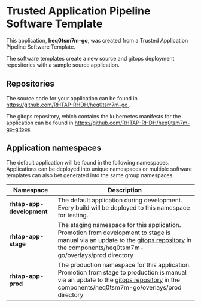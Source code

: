 # Trusted Application Pipeline Software Template

This application, **heq0tsm7m-go**, was created from a Trusted Application Pipeline Software Template.

The software templates create a new source and gitops deployment repositories with a sample source application. 

## Repositories

The source code for your application can be found in [https://github.com/RHTAP-RHDH/heq0tsm7m-go ](https://github.com/RHTAP-RHDH/heq0tsm7m-go ).
 
The gitops repository, which contains the kubernetes manifests for the application can be found in 
[https://github.com/RHTAP-RHDH/heq0tsm7m-go-gitops ](https://github.com/RHTAP-RHDH/heq0tsm7m-go-gitops ) 

## Application namespaces 

The default application will be found in the following namespaces. Applications can be deployed into unique namespaces or multiple software templates can also bet generated into the same group namespaces.  

|  Namespace   |  Description   |  
| -------- | -------- |   
| **rhtap-app-development** | The default application during development. Every build will be deployed to this namespace for testing. | 
| **rhtap-app-stage** | The staging namespace for this application. Promotion from development to stage is manual via an update to the [gitops repository](https://github.com/RHTAP-RHDH/heq0tsm7m-go-gitops ) in the components/heq0tsm7m-go/overlays/prod directory |  
| **rhtap-app-prod** | The production namespace for this application. Promotion from stage to production is manual via an update to the [gitops repository](https://github.com/RHTAP-RHDH/heq0tsm7m-go-gitops ) in the components/heq0tsm7m-go/overlays/prod directory | 
